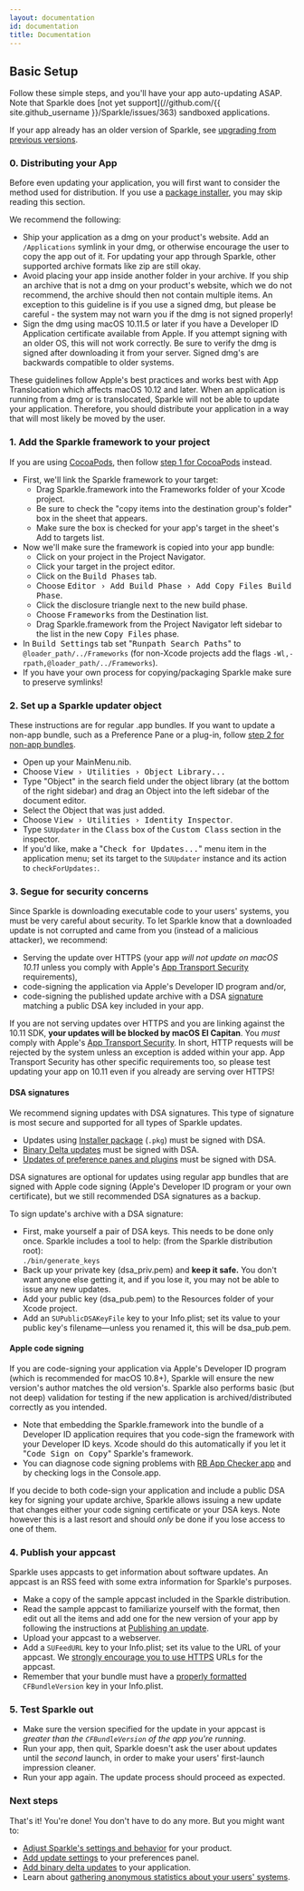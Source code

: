 ```yaml
---
layout: documentation
id: documentation
title: Documentation
---
```

## Basic Setup

Follow these simple steps, and you'll have your app auto-updating ASAP. Note that Sparkle does [not yet support](//github.com/{{ site.github_username }}/Sparkle/issues/363) sandboxed applications.

If your app already has an older version of Sparkle, see [upgrading from previous versions](/documentation/upgrading/).

### 0. Distributing your App

Before even updating your application, you will first want to consider the method used for distribution. If you use a [package installer](/documentation/package-updates/), you may skip reading this section.

We recommend the following:

* Ship your application as a dmg on your product's website. Add an `/Applications` symlink in your dmg, or otherwise encourage the user to copy the app out of it. For updating your app through Sparkle, other supported archive formats like zip are still okay.
* Avoid placing your app inside another folder in your archive. If you ship an archive that is not a dmg on your product's website, which we do not recommend, the archive should then not contain multiple items. An exception to this guideline is if you use a signed dmg, but please be careful - the system may not warn you if the dmg is not signed properly!
* Sign the dmg using macOS 10.11.5 or later if you have a Developer ID Application certificate available from Apple. If you attempt signing with an older OS, this will not work correctly. Be sure to verify the dmg is signed after downloading it from your server. Signed dmg's are backwards compatible to older systems.

These guidelines follow Apple's best practices and works best with App Translocation which affects macOS 10.12 and later. When an application is running from a dmg or is translocated, Sparkle will not be able to update your application. Therefore, you should distribute your application in a way that will most likely be moved by the user.

### 1. Add the Sparkle framework to your project

If you are using [CocoaPods](//cocoapods.org), then follow [step 1 for CocoaPods](/documentation/cocoapods/) instead.

* First, we'll link the Sparkle framework to your target:
  * Drag Sparkle.framework into the Frameworks folder of your Xcode project.
  * Be sure to check the "copy items into the destination group's folder" box in the sheet that appears.
  * Make sure the box is checked for your app's target in the sheet's Add to targets list.
* Now we'll make sure the framework is copied into your app bundle:
  * Click on your project in the Project Navigator.
  * Click your target in the project editor.
  * Click on the <samp>Build Phases</samp> tab.
  * Choose <samp>Editor › Add Build Phase › Add Copy Files Build Phase</samp>.
  * Click the disclosure triangle next to the new build phase.
  * Choose <samp>Frameworks</samp> from the Destination list.
  * Drag Sparkle.framework from the Project Navigator left sidebar to the list in the new <samp>Copy Files</samp> phase.
* In <samp>Build Settings</samp> tab set "<samp>Runpath Search Paths</samp>" to `@loader_path/../Frameworks` (for non-Xcode projects add the flags `-Wl,-rpath,@loader_path/../Frameworks`).
* If you have your own process for copying/packaging Sparkle make sure to preserve symlinks!

### 2. Set up a Sparkle updater object

These instructions are for regular .app bundles. If you want to update a non-app bundle, such as a Preference Pane or a plug-in, follow [step 2 for non-app bundles](/documentation/bundles/).

* Open up your MainMenu.nib.
* Choose <samp>View › Utilities › Object Library...</samp>
* Type "Object" in the search field under the object library (at the bottom of the right sidebar) and drag an Object into the left sidebar of the document editor.
* Select the Object that was just added.
* Choose <samp>View › Utilities › Identity Inspector</samp>.
* Type `SUUpdater` in the <samp>Class</samp> box of the <samp>Custom Class</samp> section in the inspector.
* If you'd like, make a "<samp>Check for Updates...</samp>" menu item in the application menu; set its target to the `SUUpdater` instance and its action to `checkForUpdates:`.

### 3. Segue for security concerns

Since Sparkle is downloading executable code to your users' systems, you must be very careful about security. To let Sparkle know that a downloaded update is not corrupted and came from you (instead of a malicious attacker), we recommend:

  * Serving the update over HTTPS (your app *will not update on macOS 10.11* unless you comply with Apple's [App Transport Security](/documentation/app-transport-security/) requirements),
  * code-signing the application via Apple's Developer ID program and/or,
  * code-signing the published update archive with a DSA [signature](//en.wikipedia.org/wiki/Digital_signature) matching a public DSA key included in your app.

If you are not serving updates over HTTPS and you are linking against the 10.11 SDK, **your updates will be blocked by macOS El Capitan**. You *must* comply with Apple's [App Transport Security](/documentation/app-transport-security/). In short, HTTP requests will be rejected by the system unless an exception is added within your app. App Transport Security has other specific requirements too, so please test updating your app on 10.11 even if you already are serving over HTTPS!

#### DSA signatures

We recommend signing updates with DSA signatures. This type of signature is most secure and supported for all types of Sparkle updates.

* Updates using [Installer package](/documentation/package-updates/) (`.pkg`) must be signed with DSA.
* [Binary Delta updates](/documentation/delta-updates/) must be signed with DSA.
* [Updates of preference panes and plugins](/documentation/bundles/) must be signed with DSA.

DSA signatures are optional for updates using regular app bundles that are signed with Apple code signing (Apple's Developer ID program or your own certificate), but we still recommended DSA signatures as a backup.

To sign update's archive with a DSA signature:

  * First, make yourself a pair of DSA keys. This needs to be done only once. Sparkle includes a tool to help: (from the Sparkle distribution root):<br />
  `./bin/generate_keys`
  * Back up your private key (dsa_priv.pem) and <strong>keep it safe.</strong> You don't want anyone else getting it, and if you lose it, you may not be able to issue any new updates.
  * Add your public key (dsa_pub.pem) to the Resources folder of your Xcode project.
  * Add an `SUPublicDSAKeyFile` key to your Info.plist; set its value to your public key's filename—unless you renamed it, this will be dsa_pub.pem.

#### Apple code signing

If you are code-signing your application via Apple's Developer ID program (which is recommended for macOS 10.8+), Sparkle will ensure the new version's author matches the old version's. Sparkle also performs basic (but not deep) validation for testing if the new application is archived/distributed correctly as you intended.

  * Note that embedding the Sparkle.framework into the bundle of a Developer ID application requires that you code-sign the framework with your Developer ID keys. Xcode should do this automatically if you let it "<samp>Code Sign on Copy</samp>" Sparkle's framework.
  * You can diagnose code signing problems with [RB App Checker app](//brockerhoff.net/RB/AppCheckerLite/) and by checking logs in the Console.app.

If you decide to both code-sign your application and include a public DSA key for signing your update archive, Sparkle allows issuing a new update that changes either your code signing certificate or your DSA keys. Note however this is a last resort and should *only* be done if you lose access to one of them.

### 4. Publish your appcast

Sparkle uses appcasts to get information about software updates. An appcast is an RSS feed with some extra information for Sparkle's purposes.

* Make a copy of the sample appcast included in the Sparkle distribution.
* Read the sample appcast to familiarize yourself with the format, then edit out all the items and add one for the new version of your app by following the instructions at [Publishing an update](/documentation/publishing/#publishing-an-update).
* Upload your appcast to a webserver.
* Add a `SUFeedURL` key to your Info.plist; set its value to the URL of your appcast. We [strongly encourage you to use HTTPS](/documentation/app-transport-security/) URLs for the appcast.
* Remember that your bundle must have a [properly formatted](/documentation/publishing/#publishing-an-update) `CFBundleVersion` key in your Info.plist.

### 5. Test Sparkle out

* Make sure the version specified for the update in your appcast is _greater than the `CFBundleVersion` of the app you're running_.
* Run your app, then quit, Sparkle doesn't ask the user about updates until the _second_ launch, in order to make your users' first-launch impression cleaner.
* Run your app again. The update process should proceed as expected.

### Next steps

That's it! You're done! You don't have to do any more. But you might want to:

* [Adjust Sparkle's settings and behavior](/documentation/customization/) for your product.
* [Add update settings](/documentation/preferences-ui/) to your preferences panel.
* [Add binary delta updates](/documentation/delta-updates/) to your application.
* Learn about [gathering anonymous statistics about your users' systems](/documentation/system-profiling/).
